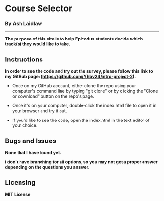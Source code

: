# Course Selector

### By Ash Laidlaw
---

__The purpose of this site is to help Epicodus students decide which track(s) they would like to take.__

## Instructions

__In order to see the code and try out the survey, please follow this link to my GitHub page: (https://github.com/Yhbv24/intro-project-2).__

* Once on my GitHub account, either clone the repo using your computer's command line by typing "git clone" or by clicking the "Clone or download" button on the repo's page.

* Once it's on your computer, double-click the index.html file to open it in your browser and try it out.

* If you'd like to see the code, open the index.html in the text editor of your choice.

## Bugs and Issues

__None that I have found yet.__

__I don't have branching for all options, so you may not get a proper answer depending on the questions you answer.__

## Licensing

__MIT License__
